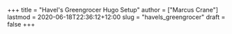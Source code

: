 +++
title = "Havel's Greengrocer Hugo Setup"
author = ["Marcus Crane"]
lastmod = 2020-06-18T22:36:12+12:00
slug = "havels_greengrocer"
draft = false
+++
